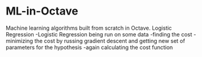 # ML-in-Octave
Machine learning algorithms built from scratch in Octave.
Logistic Regression
  -Logistic Regression being run on some data
  -finding the cost
  -minimizing the cost by russing gradient descent and getting new set of parameters for the hypothesis
  -again calculating the cost function
